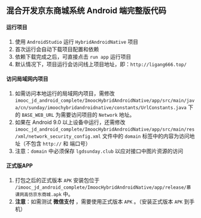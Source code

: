 ﻿## 混合开发京东商城系统 Android 端完整版代码

#### 运行项目
 1. 使用 `AndroidStudio` 运行 `HybridAndroidNative` 项目
 2. 首次运行会自动下载项目配置和依赖
 3. 依赖下载完成之后，可直接点击 `run app` 运行项目
 4. 默认情况下，项目运行会访问线上项目地址，即：`http://ligang666.top/`

#### 访问局域网内项目
 1. 如需访问本地运行的局域网内项目，需修改 `imooc_jd_android_complete/ImoocHybridAndroidNative/app/src/main/java/cn/sunday/imoochybridandroidnative/constants/UrlConstants.java` 下的 `BASE_WEB_URL` 为需要访问项目的 `Network` 地址。
 2. 如果在 Android 9.0 以上设备中运行，还需修改 `imooc_jd_android_complete/ImoocHybridAndroidNative/app/src/main/res/xml/network_security_config.xml` 文件中的 `domain` 标签中的内容为访问地址（不包含 `http://` 和 端口号）
 3. 注意：`domain` 中必须保存 `lgdsunday.club` 以应对接口中图片资源的访问

#### 正式版APP

 1. 打包之后的正式版本 `APK` 安装包位于 `/imooc_jd_android_complete/ImoocHybridAndroidNative/app/release/慕课网高仿京东商城.apk` 中。
 2. **注意**：如需测试 **微信支付** ，需要使用正式版本  `APK` 。（安装正式版本 `APK` 到手机） 
